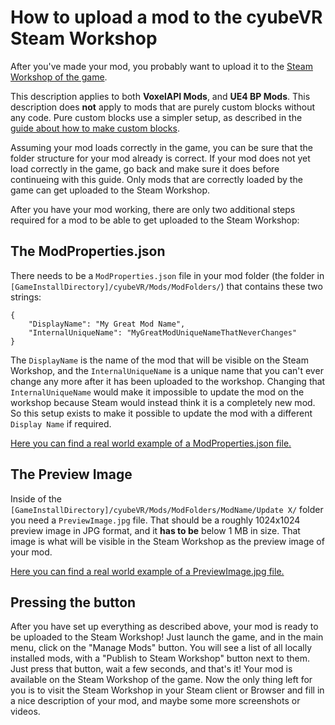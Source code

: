 # How to upload a mod to the cyubeVR Steam Workshop

After you've made your mod, you probably want to upload it to the [Steam Workshop of the game](https://steamcommunity.com/app/619500/workshop/). 

This description applies to both **VoxelAPI Mods**, and **UE4 BP Mods**. This description does **not** apply to mods that are purely custom blocks without any code. Pure custom blocks use a simpler setup, as described in the [guide about how to make custom blocks](https://steamcommunity.com/app/619500/discussions/3/1640917625019543783/).

Assuming your mod loads correctly in the game, you can be sure that the folder structure for your mod already is correct. If your mod does not yet load correctly in the game, go back and make sure it does before continueing with this guide. Only mods that are correctly loaded by the game can get uploaded to the Steam Workshop.

After you have your mod working, there are only two additional steps required for a mod to be able to get uploaded to the Steam Workshop:

## The ModProperties.json

There needs to be a `ModProperties.json` file in your mod folder (the folder in `[GameInstallDirectory]/cyubeVR/Mods/ModFolders/`) that contains these two strings:

```
{    
    "DisplayName": "My Great Mod Name",
    "InternalUniqueName": "MyGreatModUniqueNameThatNeverChanges"
}
```

The `DisplayName` is the name of the mod that will be visible on the Steam Workshop, and the `InternalUniqueName` is a unique name that you can't ever change any more after it has been uploaded to the workshop. Changing that `InternalUniqueName` would make it impossible to update the mod on the workshop because Steam would instead think it is a completely new mod. So this setup exists to make it possible to update the mod with a different `Display Name` if required.

[Here you can find a real world example of a ModProperties.json file.](https://github.com/sbsce/cyubeVR-VoxelAPI-Modding/blob/main/Examples/Simple%20House%20Generator/ModProperties.json)

## The Preview Image

Inside of the `[GameInstallDirectory]/cyubeVR/Mods/ModFolders/ModName/Update X/` folder you need a `PreviewImage.jpg` file. That should be a roughly 1024x1024 preview image in JPG format, and it **has to be** below 1 MB in size. That image is what will be visible in the Steam Workshop as the preview image of your mod.

[Here you can find a real world example of a PreviewImage.jpg file.](https://github.com/sbsce/cyubeVR-VoxelAPI-Modding/blob/main/Examples/Simple%20House%20Generator/Update%2051/PreviewImage.jpg)

## Pressing the button

After you have set up everything as described above, your mod is ready to be uploaded to the Steam Workshop! Just launch the game, and in the main menu, click on the "Manage Mods" button. You will see a list of all locally installed mods, with a "Publish to Steam Workshop" button next to them. Just press that button, wait a few seconds, and that's it! Your mod is available on the Steam Workshop of the game. Now the only thing left for you is to visit the Steam Workshop in your Steam client or Browser and fill in a nice description of your mod, and maybe some more screenshots or videos.
